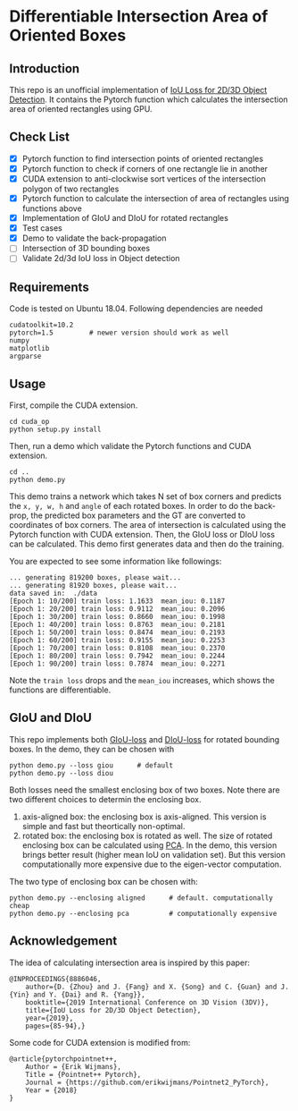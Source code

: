 # Differentiable Intersection Area of Oriented Boxes
## Introduction
This repo is an unofficial implementation of [IoU Loss for 2D/3D Object Detection](https://arxiv.org/pdf/1908.03851.pdf). It contains the Pytorch function which calculates the intersection area of oriented rectangles using GPU.

## Check List
- [x] Pytorch function to find intersection points of oriented rectangles
- [x] Pytorch function to check if corners of one rectangle lie in another 
- [x] CUDA extension to anti-clockwise sort vertices of the intersection polygon of two rectangles
- [x] Pytorch function to calculate the intersection of area of rectangles using functions above
- [x] Implementation of GIoU and DIoU for rotated rectangles
- [x] Test cases
- [x] Demo to validate the back-propagation
- [ ] Intersection of 3D bounding boxes
- [ ] Validate 2d/3d IoU loss in Object detection

## Requirements
Code is tested on Ubuntu 18.04. Following dependencies are needed

    cudatoolkit=10.2
    pytorch=1.5         # newer version should work as well
    numpy
    matplotlib
    argparse

## Usage

First, compile the CUDA extension.

    cd cuda_op
    python setup.py install

Then, run a demo which validate the Pytorch functions and CUDA extension.

    cd ..
    python demo.py

This demo trains a network which takes N set of box corners and predicts the `x, y, w, h` and `angle` of each rotated boxes. In order to do the back-prop, the predicted box parameters and the GT are converted to coordinates of box corners. The area of intersection is calculated using the Pytorch function with CUDA extension. Then, the GIoU loss or DIoU loss can be calculated. This demo first generates data and then do the training.

You are expected to see some information like followings:

    ... generating 819200 boxes, please wait...
    ... generating 81920 boxes, please wait...
    data saved in:  ./data
    [Epoch 1: 10/200] train loss: 1.1633  mean_iou: 0.1187
    [Epoch 1: 20/200] train loss: 0.9112  mean_iou: 0.2096
    [Epoch 1: 30/200] train loss: 0.8660  mean_iou: 0.1998
    [Epoch 1: 40/200] train loss: 0.8763  mean_iou: 0.2181
    [Epoch 1: 50/200] train loss: 0.8474  mean_iou: 0.2193
    [Epoch 1: 60/200] train loss: 0.9155  mean_iou: 0.2253
    [Epoch 1: 70/200] train loss: 0.8108  mean_iou: 0.2370
    [Epoch 1: 80/200] train loss: 0.7942  mean_iou: 0.2244
    [Epoch 1: 90/200] train loss: 0.7874  mean_iou: 0.2271

Note the `train loss` drops and the `mean_iou` increases, which shows the functions are differentiable.

## GIoU and DIoU
This repo implements both [GIoU-loss](https://giou.stanford.edu/GIoU.pdf) and [DIoU-loss](https://arxiv.org/abs/1911.08287) for rotated bounding boxes. In the demo, they can be chosen with 

    python demo.py --loss giou      # default
    python demo.py --loss diou

Both losses need the smallest enclosing box of two boxes. Note there are two different choices to determin the enclosing box. 

1. axis-aligned box: the enclosing box is axis-aligned. This version is simple and fast but theortically non-optimal.
2. rotated box: the enclosing box is rotated as well. The size of rotated enclosing box can be calculated using [PCA](https://en.wikipedia.org/wiki/Principal_component_analysis). In the demo, this version brings better result (higher mean IoU on validation set). But this version computationally more expensive due to the eigen-vector computation.

The two type of enclosing box can be chosen with:

    python demo.py --enclosing aligned      # default. computationally cheap
    python demo.py --enclosing pca          # computationally expensive

## Acknowledgement
The idea of calculating intersection area is inspired by this paper:

    @INPROCEEDINGS{8886046,
        author={D. {Zhou} and J. {Fang} and X. {Song} and C. {Guan} and J. {Yin} and Y. {Dai} and R. {Yang}},
        booktitle={2019 International Conference on 3D Vision (3DV)}, 
        title={IoU Loss for 2D/3D Object Detection}, 
        year={2019},
        pages={85-94},}

Some code for CUDA extension is modified from:

    @article{pytorchpointnet++,
        Author = {Erik Wijmans},
        Title = {Pointnet++ Pytorch},
        Journal = {https://github.com/erikwijmans/Pointnet2_PyTorch},
        Year = {2018}
    }

